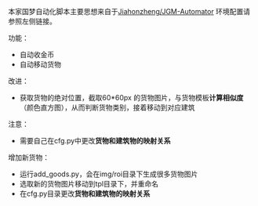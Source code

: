 本家国梦自动化脚本主要思想来自于[Jiahonzheng/JGM-Automator](https://github.com/Jiahonzheng/JGM-Automator) 环境配置请参照左侧链接。

功能：

- 自动收金币
- 自动移动货物

改进：

- 获取货物的绝对位置，截取60*60px 的货物图片，与货物模板**计算相似度**（颜色直方图），从而判断货物类别，接着移动到对应建筑


注意：

- 需要自己在cfg.py中更改**货物和建筑物的映射关系**

增加新货物：

- 运行add_goods.py，会在img/roi目录下生成很多货物图片
- 选取新的货物图片移动到tpl目录下，并重命名
- 在cfg.py目录更改**货物和建筑物的映射关系**
